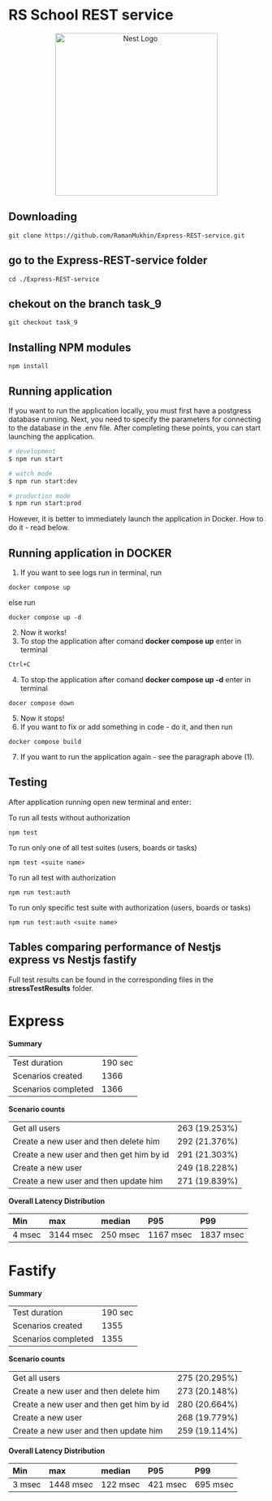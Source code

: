 # RS School REST service

<p align="center">
  <a href="http://nestjs.com/" target="blank"><img src="https://nestjs.com/img/logo_text.svg" width="320" alt="Nest Logo" /></a>
</p>

## Downloading

```
git clone https://github.com/RamanMukhin/Express-REST-service.git
```

## go to the Express-REST-service folder

```
cd ./Express-REST-service
```

## chekout on the branch task_9

```
git checkout task_9
```

## Installing NPM modules

```
npm install
```

## Running application

If you want to run the application locally, you must first have a postgress database running.
Next, you need to specify the parameters for connecting to the database in the .env file.
After completing these points, you can start launching the application.

```bash
# development
$ npm run start

# watch mode
$ npm run start:dev

# production mode
$ npm run start:prod
```

However, it is better to immediately launch the application in Docker.
How to do it - read below.

## Running application in DOCKER
1. If you want to see logs run in terminal, run  
```
docker compose up
```
else run 
```
docker compose up -d
```
2. Now it works! 
3. To stop the application after comand **docker compose up** enter in terminal 
```
Ctrl+C
```
4. To stop the application after comand **docker compose up -d** enter in terminal 
```
docer compose down
```
5. Now it stops!
6. If you want to fix or add something in code - do it, and then run 
```
docker compose build
```
7. If you want to run the application again - see the paragraph above (1).

## Testing

After application running open new terminal and enter:

To run all tests without authorization

```
npm test
```

To run only one of all test suites (users, boards or tasks)

```
npm test <suite name>
```

To run all test with authorization

```
npm run test:auth
```

To run only specific test suite with authorization (users, boards or tasks)

```
npm run test:auth <suite name>
```

## Tables comparing performance of Nestjs express vs Nestjs fastify

Full test results can be found in the corresponding files in the  **stressTestResults** folder.
# Express
**Summary**

|                    |       |
| :-                 | :-    |
|Test duration       |190 sec|
|Scenarios created   |1366   |
|Scenarios completed |1366   |

**Scenario counts**

|                                         |             |
| :-                                      | :-          |
|Get all users                            |263 (19.253%)|
|Create a new user and then delete him    |292 (21.376%)|
|Create a new user and then get him by id |291 (21.303%)|
|Create a new user                        |249 (18.228%)|
|Create a new user and then update him    |271 (19.839%)|

**Overall Latency Distribution**

|Min    |max       |median   |P95       |P99      |
| :-    | :-       | :-      | :-       | :-      |
|4 msec |3144 msec |250 msec |1167 msec |1837 msec|

# Fastify
**Summary**

|                    |        |
| :-                 | :-     |
|Test duration       |190 sec |
|Scenarios created   |1355    |
|Scenarios completed |1355    |

**Scenario counts**

|                                         |             |
| :-                                      | :-          |
|Get all users                            |275 (20.295%)|
|Create a new user and then delete him    |273 (20.148%)|
|Create a new user and then get him by id |280 (20.664%)|
|Create a new user                        |268 (19.779%)|
|Create a new user and then update him    |259 (19.114%)|

**Overall Latency Distribution**

|Min    |max       |median   |P95       |P99      |
| :-    | :-       | :-      | :-       | :-      |
|3 msec |1448 msec |122 msec |421 msec  |695 msec |